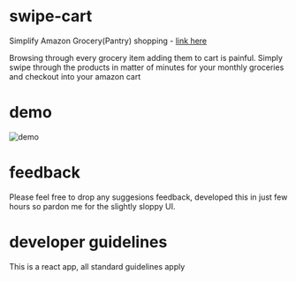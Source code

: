 # swipe-cart
Simplify Amazon Grocery(Pantry) shopping - [link here](https://swipe-cart.herokuapp.com/)

Browsing through every grocery item adding them to cart is painful.
Simply swipe through the products in matter of minutes for your monthly groceries  
and checkout into your amazon cart

# demo
![demo](swipe-cart-demo.gif)

# feedback
Please feel free to drop any suggesions feedback, developed this in just few hours so pardon me for the slightly sloppy UI.

# developer guidelines
This is a react app, all standard guidelines apply
